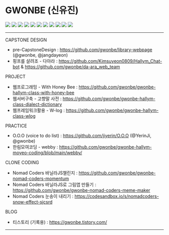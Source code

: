 # GWONBE (신유진)

<img src="https://img.shields.io/badge/html-E34F26?style=for-the-badge&logo=html5&logoColor=white"> <img src="https://img.shields.io/badge/css-1572B6?style=for-the-badge&logo=css3&logoColor=white"> <img src="https://img.shields.io/badge/javascript-F7DF1E?style=for-the-badge&logo=javascript&logoColor=white"> <img src="https://img.shields.io/badge/jquery-0769AD?style=for-the-badge&logo=jquery&logoColor=white"> <img src="https://img.shields.io/badge/Java-437291?style=for-the-badge&logo=OpenJDK&logoColor=white"> <img src="https://img.shields.io/badge/jsp-437291?style=for-the-badge&logo=OpenJDK&logoColor=white"> <img src="https://img.shields.io/badge/spring-6DB33F?style=for-the-badge&logo=spring&logoColor=white"> <img src="https://img.shields.io/badge/spring boot-6DB33F?style=for-the-badge&logo=springboot&logoColor=white"> <img src="https://img.shields.io/badge/mysql-4479A1?style=for-the-badge&logo=mysql&logoColor=white"> <img src="https://img.shields.io/badge/mariadb-003545?style=for-the-badge&logo=mariadb&logoColor=white"> <img src="https://img.shields.io/badge/figma-F24E1E?style=for-the-badge&logo=figma&logoColor=white">

<hr>

CAPSTONE DESIGN

- pre-CapstoneDesign : https://github.com/gwonbe/library-webpage (@gwonbe, @jangdayeon)
- 핑프를 살려조 - 다아라 : https://github.com/Kimsuyeon0809/Hallym_Chat-bot & https://github.com/gwonbe/da-ara_web_team

PROJECT

- 웹프로그래밍 - With Honey Bee : https://github.com/gwonbe/gwonbe-hallym-class-with-honey-bee
- 웹서버구축 - 고향말 사전 : https://github.com/gwonbe/gwonbe-hallym-class-dialect-dictionary
- 웹프레임워크활용 - W-log : https://github.com/gwonbe/gwonbe-hallym-class-wlog

PRACTICE

- O.O.O (voice to do list) : https://github.com/jiyerin/O.O.O (@YerinJi, @gwonbe)
- 한림모여코딩 - webby : https://github.com/gwonbe/gwonbe-hallym-moyeo-coding/blob/main/webby/

CLONE CODING

- Nomad Coders 바닐라JS챌린지 : https://github.com/gwonbe/gwonbe-nomad-coders-momentum
- Nomad Coders 바닐라JS로 그림앱 만들기 : https://github.com/gwonbe/gwonbe-nomad-coders-meme-maker
- Nomad Coders 눈송이 내리기 : https://codesandbox.io/s/nomadcoders-snow-effect-sjcsrd

BLOG

- 티스토리 (기록용) : https://gwonbe.tistory.com/

<hr>

